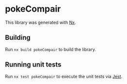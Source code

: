 # pokeCompair

This library was generated with [Nx](https://nx.dev).

## Building

Run `nx build pokeCompair` to build the library.

## Running unit tests

Run `nx test pokeCompair` to execute the unit tests via [Jest](https://jestjs.io).
